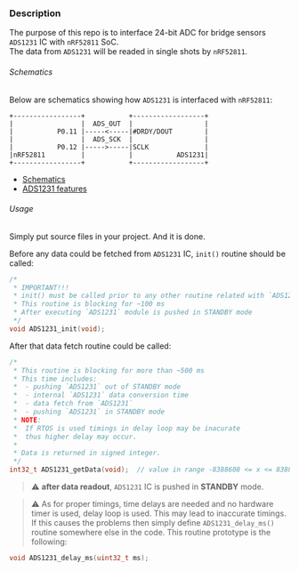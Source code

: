 ### Description
The purpose of this repo is to interface 24-bit ADC for bridge sensors 
`ADS1231` IC with `nRF52811` SoC. \
The data from `ADS1231` will be readed in single shots by `nRF52811`.

###### Schematics
Below are schematics showing how `ADS1231` is interfaced with `nRF52811`:

```
+-----------------+           +------------------+
|                 |  ADS_OUT  |                  |
|           P0.11 |-----<-----|#DRDY/DOUT        |
|                 |  ADS_SCK  |                  |
|           P0.12 |----->-----|SCLK              |
|nRF52811         |           |           ADS1231|
+-----------------+           +------------------+
```

* [Schematics](docs/schematics.md)
* [ADS1231 features](/docs/ADS1231_features.md)

###### Usage
Simply put source files in your project. And it is done.

Before any data could be fetched from `ADS1231` IC, `init()` routine should be
called:
```c
/* 
 * IMPORTANT!!!
 * init() must be called prior to any other routine related with `ADS1231`
 * This routine is blocking for ~100 ms
 * After executing `ADS1231` module is pushed in STANDBY mode
 */
void ADS1231_init(void);
```

After that data fetch routine could be called:
```c
/*
 * This routine is blocking for more than ~500 ms
 * This time includes:
 *  - pushing `ADS1231` out of STANDBY mode
 *  - internal `ADS1231` data conversion time
 *  - data fetch from `ADS1231`
 *  - pushing `ADS1231` in STANDBY mode
 * NOTE:
 *  If RTOS is used timings in delay loop may be inacurate
 *  thus higher delay may occur.
 * 
 * Data is returned in signed integer.
 */
int32_t ADS1231_getData(void);  // value in range -8388608 <= x <= 8388607

```

> :warning: **after data readout**, `ADS1231` IC is pushed in **STANDBY** mode.

> :warning: As for proper timings, time delays are needed and no hardware timer
is used, delay loop is used. This may lead to inaccurate timings. If this
causes the problems then simply define `ADS1231_delay_ms()` routine somewhere else in
the code. This routine prototype is the following:
```c
void ADS1231_delay_ms(uint32_t ms);
```
